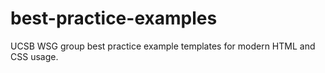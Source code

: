 # best-practice-examples
UCSB WSG group best practice example templates for modern HTML and CSS usage.
